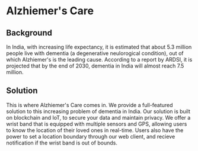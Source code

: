 # Alzhiemer's Care

## Background

In India, with increasing life expectancy, it is estimated that about 5.3 million people live with dementia (a degenerative neulorogical condition), out of which Alzhiemer's is the leading cause. According to a report by ARDSI, it is projected that by the end of 2030, dementia in India will almost reach 7.5 million.

## Solution

This is where Alzhiemer's Care comes in. We provide a full-featured solution to this increasing problem of dementia in India. Our solution is built on blockchain and IoT, to secure your data and maintain privacy. We offer a wrist band that is equipped with multiple sensors and GPS, allowing users to know the location of their loved ones in real-time. Users also have the power to set a location boundary through our web client, and recieve notification if the wrist band is out of bounds.